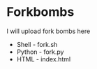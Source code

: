 # Forkbombs
I will upload fork bombs here


* Shell    -   fork.sh
* Python   -   fork.py
* HTML     -   index.html
